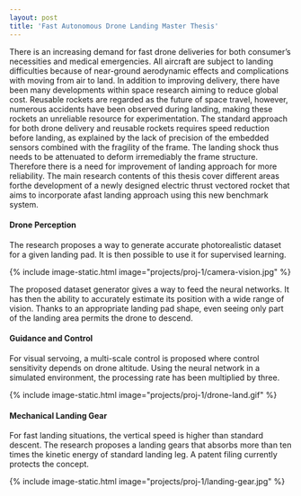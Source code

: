 ```yaml
---
layout: post
title: 'Fast Autonomous Drone Landing Master Thesis'
---
```

There is an increasing demand for fast drone deliveries for both consumer’s necessities and medical emergencies. All aircraft are subject to landing difficulties because of near-ground aerodynamic effects and complications with moving from air to land. In addition to improving delivery, there have been many developments within space research aiming to reduce global cost. Reusable rockets are regarded as the future of space travel, however, numerous accidents have been observed during landing, making these rockets an unreliable resource for experimentation. The standard approach for both drone delivery and reusable rockets requires speed reduction before landing, as explained by the lack of precision of the embedded sensors combined with the fragility of the frame. The landing shock thus needs to be attenuated to deform irremediably the frame structure. Therefore there is a need for improvement of landing approach for more reliability. The main research contents of this thesis cover different areas forthe development of a newly designed electric thrust vectored rocket that aims to incorporate afast landing approach using this new benchmark system.

#### Drone Perception

The research proposes a way to generate accurate photorealistic dataset for a given landing pad. It is then possible to use it for supervised learning.

{% include image-static.html image="projects/proj-1/camera-vision.jpg" %}

The proposed dataset generator gives a way to feed the neural networks. It has then the ability to accurately estimate its position with a wide range of vision. Thanks to an appropriate landing pad shape, even seeing only part of the landing area permits the drone to descend.

#### Guidance and Control

For visual servoing, a multi-scale control is proposed where control sensitivity depends on drone altitude. Using the neural network in a simulated environment, the processing rate has been multiplied by three.

{% include image-static.html image="projects/proj-1/drone-land.gif" %}

#### Mechanical Landing Gear

For fast landing situations, the vertical speed is higher than standard descent. The research proposes a landing gears that absorbs more than ten times the kinetic energy of standard landing leg. A patent filing currently protects the concept.

{% include image-static.html image="projects/proj-1/landing-gear.jpg" %}